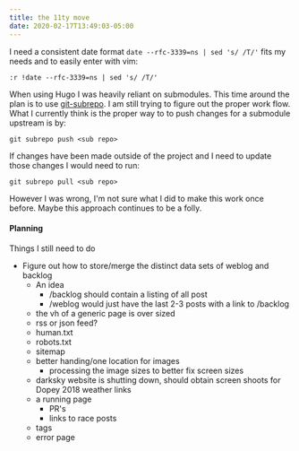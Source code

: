 ```yaml
---
title: the 11ty move
date: 2020-02-17T13:49:03-05:00
---
```

I need a consistent date format `date --rfc-3339=ns | sed 's/ /T/'` fits my needs and to easily enter with vim:

    :r !date --rfc-3339=ns | sed 's/ /T/'

When using Hugo I was heavily reliant on submodules. This time around the plan is to use [git-subrepo][git-subrepo]. I am still trying to figure out the proper work flow. What I currently think is the proper way to to push changes for a submodule upstream is by:

    git subrepo push <sub repo>

If changes have been made outside of the project and I need to update those changes I would need to run:

    git subrepo pull <sub repo>

However I was wrong, I'm not sure what I did to make this work once before. Maybe this approach continues to be a folly.

#### Planning
Things I still need to do

* Figure out how to store/merge the distinct data sets of weblog and backlog
    * An idea
        * /backlog should contain a listing of all post
        * /weblog would just have the last 2-3 posts with a link to /backlog
    * the vh of a generic page is over sized
    * rss or json feed?
    * human.txt
    * robots.txt
    * sitemap
    * better handing/one location for images
        * processing the image sizes to better fix screen sizes
    * darksky website is shutting down, should obtain screen shoots for Dopey
      2018 weather links
    * a running page
        * PR's
        * links to race posts
    * tags
    * error page


[git-subrepo]: https://github.com/ingydotnet/git-subrepo

